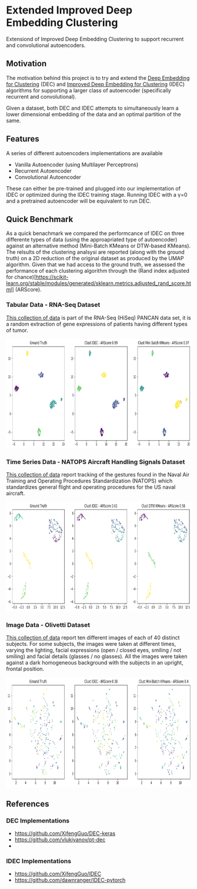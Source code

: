 # Extended Improved Deep Embedding Clustering
Extensiond of Improved Deep Embedding Clustering to support recurrent and convolutional autoencoders.

## Motivation
The motivation behind this project is to try and extend the [Deep Embedding for Clustering](https://arxiv.org/pdf/1511.06335.pdf) (DEC) and [Improved Deep Embedding for Clustering](https://www.ijcai.org/proceedings/2017/0243.pdf) (IDEC) algorithms for supporting a larger class of autoencoder (specifically recurrent and convolutional).

Given a dataset, both DEC and IDEC attempts to simultaneously learn a lower dimensional embedding of the data and an optimal partition of the same.
## Features
A series of different autoencoders implementations are available 

* Vanilla Autoencoder (using Multilayer Perceptrons)
* Recurrent Autoencoder
* Convolutional Autoencoder

These can either be pre-trained and plugged into our implementation of IDEC or optimized during the IDEC training stage. Running IDEC with a γ=0 and a pretrained autoencoder will be equivalent to run DEC.

## Quick Benchmark

As a quick benachmark we compared the performcance of IDEC on three differente types of data (using the approapriated type of autoencoder) against an alternative method (Mini-Batch KMeans or DTW-based KMeans). The relsults of the clustering analsysi are reported (along with the ground truth) on a 2D reduction of the original dataset as produced by the UMAP algorithm. Given that we had access to the ground truth, we assessed the performance of each clustering algorithm through the (Rand index adjusted for chance)[https://scikit-learn.org/stable/modules/generated/sklearn.metrics.adjusted_rand_score.html] (ARScore).

### Tabular Data - RNA-Seq Dataset
[This collection of data](https://archive.ics.uci.edu/ml/datasets/gene+expression+cancer+RNA-Seq) is part of the RNA-Seq (HiSeq) PANCAN data set, it is a random extraction of gene expressions of patients having different types of tumor.

<p align="center">   
  <img width="900" height="300"src="https://github.com/vb690/IDEC_extended/blob/main/results/figures/tabular.png">
</p>

### Time Series Data - NATOPS Aircraft Handling Signals Dataset
[This collection of data](http://www.timeseriesclassification.com/description.php?Dataset=NATOPS) report tracking of the gestures found in the Naval Air Training and Operating Procedures Standardization (NATOPS) which standardizes general flight and operating procedures for the US naval aircraft.

<p align="center">   
  <img width="900" height="300"src="https://github.com/vb690/IDEC_extended/blob/main/results/figures/time_series.png">
</p>


### Image Data - Olivetti Dataset
[This collection of data](https://scikit-learn.org/stable/datasets/real_world.html#olivetti-faces-dataset) report ten different images of each of 40 distinct subjects. For some subjects, the images were taken at different times, varying the lighting, facial expressions (open / closed eyes, smiling / not smiling) and facial details (glasses / no glasses). All the images were taken against a dark homogeneous background with the subjects in an upright, frontal position.

<p align="center">   
  <img width="900" height="300"src="https://github.com/vb690/IDEC_extended/blob/main/results/figures/images.png">
</p>

## References

### DEC Implementations
* https://github.com/XifengGuo/DEC-keras
* https://github.com/vlukiyanov/pt-dec
* 
### IDEC Implementations 
* https://github.com/XifengGuo/IDEC
* https://github.com/dawnranger/IDEC-pytorch
